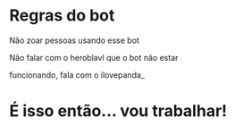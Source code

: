 # Regras do bot


Não zoar pessoas usando esse bot


Não falar com o heroblavl que o bot não estar 


funcionando, fala com o ilovepanda_


# É isso então... vou trabalhar!
